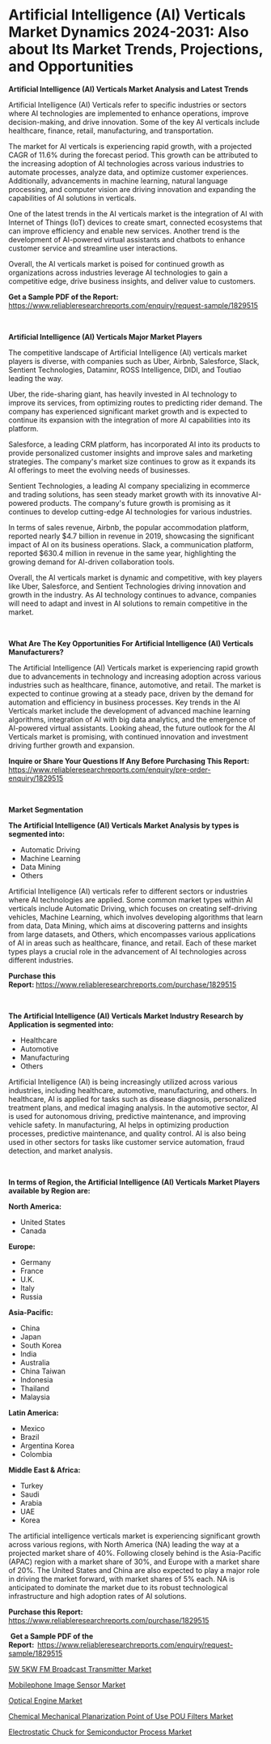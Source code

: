 <p><h1>Artificial Intelligence (AI) Verticals Market Dynamics 2024-2031: Also about Its Market Trends, Projections, and Opportunities</h1></p><p><strong>Artificial Intelligence (AI) Verticals Market Analysis and Latest Trends</strong></p>
<p><p>Artificial Intelligence (AI) Verticals refer to specific industries or sectors where AI technologies are implemented to enhance operations, improve decision-making, and drive innovation. Some of the key AI verticals include healthcare, finance, retail, manufacturing, and transportation.</p><p>The market for AI verticals is experiencing rapid growth, with a projected CAGR of 11.6% during the forecast period. This growth can be attributed to the increasing adoption of AI technologies across various industries to automate processes, analyze data, and optimize customer experiences. Additionally, advancements in machine learning, natural language processing, and computer vision are driving innovation and expanding the capabilities of AI solutions in verticals.</p><p>One of the latest trends in the AI verticals market is the integration of AI with Internet of Things (IoT) devices to create smart, connected ecosystems that can improve efficiency and enable new services. Another trend is the development of AI-powered virtual assistants and chatbots to enhance customer service and streamline user interactions.</p><p>Overall, the AI verticals market is poised for continued growth as organizations across industries leverage AI technologies to gain a competitive edge, drive business insights, and deliver value to customers.</p></p>
<p><strong>Get a Sample PDF of the Report:&nbsp;</strong> <a href="https://www.reliableresearchreports.com/enquiry/request-sample/1829515">https://www.reliableresearchreports.com/enquiry/request-sample/1829515</a></p>
<p>&nbsp;</p>
<p><strong>Artificial Intelligence (AI) Verticals Major Market Players</strong></p>
<p><p>The competitive landscape of Artificial Intelligence (AI) verticals market players is diverse, with companies such as Uber, Airbnb, Salesforce, Slack, Sentient Technologies, Dataminr, ROSS Intelligence, DIDI, and Toutiao leading the way. </p><p>Uber, the ride-sharing giant, has heavily invested in AI technology to improve its services, from optimizing routes to predicting rider demand. The company has experienced significant market growth and is expected to continue its expansion with the integration of more AI capabilities into its platform.</p><p>Salesforce, a leading CRM platform, has incorporated AI into its products to provide personalized customer insights and improve sales and marketing strategies. The company's market size continues to grow as it expands its AI offerings to meet the evolving needs of businesses.</p><p>Sentient Technologies, a leading AI company specializing in ecommerce and trading solutions, has seen steady market growth with its innovative AI-powered products. The company's future growth is promising as it continues to develop cutting-edge AI technologies for various industries.</p><p>In terms of sales revenue, Airbnb, the popular accommodation platform, reported nearly $4.7 billion in revenue in 2019, showcasing the significant impact of AI on its business operations. Slack, a communication platform, reported $630.4 million in revenue in the same year, highlighting the growing demand for AI-driven collaboration tools.</p><p>Overall, the AI verticals market is dynamic and competitive, with key players like Uber, Salesforce, and Sentient Technologies driving innovation and growth in the industry. As AI technology continues to advance, companies will need to adapt and invest in AI solutions to remain competitive in the market.</p></p>
<p>&nbsp;</p>
<p><strong>What Are The Key Opportunities For Artificial Intelligence (AI) Verticals Manufacturers?</strong></p>
<p><p>The Artificial Intelligence (AI) Verticals market is experiencing rapid growth due to advancements in technology and increasing adoption across various industries such as healthcare, finance, automotive, and retail. The market is expected to continue growing at a steady pace, driven by the demand for automation and efficiency in business processes. Key trends in the AI Verticals market include the development of advanced machine learning algorithms, integration of AI with big data analytics, and the emergence of AI-powered virtual assistants. Looking ahead, the future outlook for the AI Verticals market is promising, with continued innovation and investment driving further growth and expansion.</p></p>
<p><strong>Inquire or Share Your Questions If Any Before Purchasing This Report:</strong> <a href="https://www.reliableresearchreports.com/enquiry/pre-order-enquiry/1829515">https://www.reliableresearchreports.com/enquiry/pre-order-enquiry/1829515</a></p>
<p>&nbsp;</p>
<p><strong>Market Segmentation</strong></p>
<p><strong>The Artificial Intelligence (AI) Verticals Market Analysis by types is segmented into:</strong></p>
<p><ul><li>Automatic Driving</li><li>Machine Learning</li><li>Data Mining</li><li>Others</li></ul></p>
<p><p>Artificial Intelligence (AI) verticals refer to different sectors or industries where AI technologies are applied. Some common market types within AI verticals include Automatic Driving, which focuses on creating self-driving vehicles, Machine Learning, which involves developing algorithms that learn from data, Data Mining, which aims at discovering patterns and insights from large datasets, and Others, which encompasses various applications of AI in areas such as healthcare, finance, and retail. Each of these market types plays a crucial role in the advancement of AI technologies across different industries.</p></p>
<p><strong>Purchase this Report:&nbsp;</strong><a href="https://www.reliableresearchreports.com/purchase/1829515">https://www.reliableresearchreports.com/purchase/1829515</a></p>
<p>&nbsp;</p>
<p><strong>The Artificial Intelligence (AI) Verticals Market Industry Research by Application is segmented into:</strong></p>
<p><ul><li>Healthcare</li><li>Automotive</li><li>Manufacturing</li><li>Others</li></ul></p>
<p><p>Artificial Intelligence (AI) is being increasingly utilized across various industries, including healthcare, automotive, manufacturing, and others. In healthcare, AI is applied for tasks such as disease diagnosis, personalized treatment plans, and medical imaging analysis. In the automotive sector, AI is used for autonomous driving, predictive maintenance, and improving vehicle safety. In manufacturing, AI helps in optimizing production processes, predictive maintenance, and quality control. AI is also being used in other sectors for tasks like customer service automation, fraud detection, and market analysis.</p></p>
<p>&nbsp;</p>
<p><strong>In terms of Region, the Artificial Intelligence (AI) Verticals Market Players available by Region are:</strong></p>
<p>
    <p> <strong> North America: </strong>
        <ul>
            <li>United States</li>
            <li>Canada</li>
        </ul>
        </p> 
    <p> <strong> Europe: </strong>
        <ul>
            <li>Germany</li>
            <li>France</li>
            <li>U.K.</li>
            <li>Italy</li>
            <li>Russia</li>
        </ul>
        </p> 
    <p> <strong> Asia-Pacific: </strong>
        <ul>
            <li>China</li>
            <li>Japan</li>
            <li>South Korea</li>
            <li>India</li>
            <li>Australia</li>
            <li>China Taiwan</li>
            <li>Indonesia</li>
            <li>Thailand</li>
            <li>Malaysia</li>
        </ul>
        </p> 
    <p> <strong> Latin America: </strong>
        <ul>
            <li>Mexico</li>
            <li>Brazil</li>
            <li>Argentina Korea</li>
            <li>Colombia</li>
        </ul>
        </p> 
    <p> <strong> Middle East & Africa: </strong>
        <ul>
            <li>Turkey</li>
            <li>Saudi</li>
            <li>Arabia</li>
            <li>UAE</li>
            <li>Korea</li>
        </ul>
    </p>
    </p>
<p><p>The artificial intelligence verticals market is experiencing significant growth across various regions, with North America (NA) leading the way at a projected market share of 40%. Following closely behind is the Asia-Pacific (APAC) region with a market share of 30%, and Europe with a market share of 20%. The United States and China are also expected to play a major role in driving the market forward, with market shares of 5% each. NA is anticipated to dominate the market due to its robust technological infrastructure and high adoption rates of AI solutions.</p></p>
<p><strong>Purchase this Report: </strong><a href="https://www.reliableresearchreports.com/purchase/1829515">https://www.reliableresearchreports.com/purchase/1829515</a></p>
<p>&nbsp;<strong>Get a Sample PDF of the Report:&nbsp;&nbsp;</strong><a href="https://www.reliableresearchreports.com/enquiry/request-sample/1829515">https://www.reliableresearchreports.com/enquiry/request-sample/1829515</a></p>
<p><strong></strong></p>
<p><p><a href="https://medium.com/@trevawisozk_19409/5w-5kw-fm-broadcast-transmitter-market-exploring-market-share-market-trends-and-future-growth-750881c49d0b">5W 5KW FM Broadcast Transmitter Market</a></p><p><a href="https://medium.com/@avacampbell767/mobilephone-image-sensor-market-report-reveals-the-latest-trends-and-growth-opportunities-of-this-718ea7893a4e">Mobilephone Image Sensor Market</a></p><p><a href="https://medium.com/@trevawisozk_19409/optical-engine-market-size-cagr-trends-2024-2030-cefc14f3b8b2">Optical Engine Market</a></p><p><a href="https://medium.com/@nevawelch2021/chemical-mechanical-planarization-point-of-use-pou-filters-market-competitive-analysis-market-dc1e99558bfa">Chemical Mechanical Planarization Point of Use POU Filters Market</a></p><p><a href="https://medium.com/@nevawelch2021/electrostatic-chuck-for-semiconductor-process-market-analysis-and-sze-forecasted-for-period-from-b1ff5a283fcb">Electrostatic Chuck for Semiconductor Process Market</a></p></p>